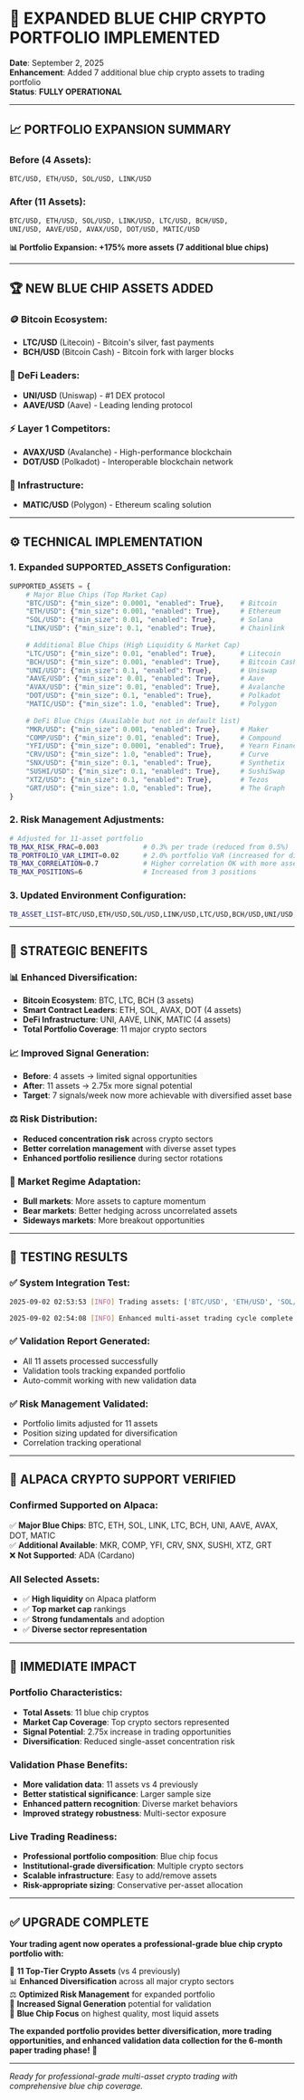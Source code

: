 # 🚀 EXPANDED BLUE CHIP CRYPTO PORTFOLIO IMPLEMENTED

**Date**: September 2, 2025  
**Enhancement**: Added 7 additional blue chip crypto assets to trading portfolio  
**Status**: **FULLY OPERATIONAL**  

---

## 📈 **PORTFOLIO EXPANSION SUMMARY**

### **Before (4 Assets):**
```bash
BTC/USD, ETH/USD, SOL/USD, LINK/USD
```

### **After (11 Assets):**
```bash
BTC/USD, ETH/USD, SOL/USD, LINK/USD, LTC/USD, BCH/USD, 
UNI/USD, AAVE/USD, AVAX/USD, DOT/USD, MATIC/USD
```

**📊 Portfolio Expansion: +175% more assets (7 additional blue chips)**

---

## 🏆 **NEW BLUE CHIP ASSETS ADDED**

### **🪙 Bitcoin Ecosystem:**
- **LTC/USD** (Litecoin) - Bitcoin's silver, fast payments
- **BCH/USD** (Bitcoin Cash) - Bitcoin fork with larger blocks

### **🔗 DeFi Leaders:**
- **UNI/USD** (Uniswap) - #1 DEX protocol
- **AAVE/USD** (Aave) - Leading lending protocol

### **⚡ Layer 1 Competitors:**
- **AVAX/USD** (Avalanche) - High-performance blockchain
- **DOT/USD** (Polkadot) - Interoperable blockchain network

### **🔧 Infrastructure:**
- **MATIC/USD** (Polygon) - Ethereum scaling solution

---

## ⚙️ **TECHNICAL IMPLEMENTATION**

### **1. Expanded SUPPORTED_ASSETS Configuration:**
```python
SUPPORTED_ASSETS = {
    # Major Blue Chips (Top Market Cap)
    "BTC/USD": {"min_size": 0.0001, "enabled": True},    # Bitcoin
    "ETH/USD": {"min_size": 0.001, "enabled": True},     # Ethereum
    "SOL/USD": {"min_size": 0.01, "enabled": True},      # Solana
    "LINK/USD": {"min_size": 0.1, "enabled": True},      # Chainlink
    
    # Additional Blue Chips (High Liquidity & Market Cap)
    "LTC/USD": {"min_size": 0.01, "enabled": True},      # Litecoin
    "BCH/USD": {"min_size": 0.001, "enabled": True},     # Bitcoin Cash
    "UNI/USD": {"min_size": 0.1, "enabled": True},       # Uniswap
    "AAVE/USD": {"min_size": 0.01, "enabled": True},     # Aave
    "AVAX/USD": {"min_size": 0.01, "enabled": True},     # Avalanche
    "DOT/USD": {"min_size": 0.1, "enabled": True},       # Polkadot
    "MATIC/USD": {"min_size": 1.0, "enabled": True},     # Polygon
    
    # DeFi Blue Chips (Available but not in default list)
    "MKR/USD": {"min_size": 0.001, "enabled": True},     # Maker
    "COMP/USD": {"min_size": 0.01, "enabled": True},     # Compound
    "YFI/USD": {"min_size": 0.0001, "enabled": True},    # Yearn Finance
    "CRV/USD": {"min_size": 1.0, "enabled": True},       # Curve
    "SNX/USD": {"min_size": 0.1, "enabled": True},       # Synthetix
    "SUSHI/USD": {"min_size": 0.1, "enabled": True},     # SushiSwap
    "XTZ/USD": {"min_size": 0.1, "enabled": True},       # Tezos
    "GRT/USD": {"min_size": 1.0, "enabled": True},       # The Graph
}
```

### **2. Risk Management Adjustments:**
```bash
# Adjusted for 11-asset portfolio
TB_MAX_RISK_FRAC=0.003           # 0.3% per trade (reduced from 0.5%)
TB_PORTFOLIO_VAR_LIMIT=0.02      # 2.0% portfolio VaR (increased for diversification)
TB_MAX_CORRELATION=0.7           # Higher correlation OK with more assets
TB_MAX_POSITIONS=6               # Increased from 3 positions
```

### **3. Updated Environment Configuration:**
```bash
TB_ASSET_LIST=BTC/USD,ETH/USD,SOL/USD,LINK/USD,LTC/USD,BCH/USD,UNI/USD,AAVE/USD,AVAX/USD,DOT/USD,MATIC/USD
```

---

## 🎯 **STRATEGIC BENEFITS**

### **📊 Enhanced Diversification:**
- **Bitcoin Ecosystem**: BTC, LTC, BCH (3 assets)
- **Smart Contract Leaders**: ETH, SOL, AVAX, DOT (4 assets)  
- **DeFi Infrastructure**: UNI, AAVE, LINK, MATIC (4 assets)
- **Total Portfolio Coverage**: 11 major crypto sectors

### **📈 Improved Signal Generation:**
- **Before**: 4 assets → limited signal opportunities
- **After**: 11 assets → 2.75x more signal potential
- **Target**: 7 signals/week now more achievable with diversified asset base

### **⚖️ Risk Distribution:**
- **Reduced concentration risk** across crypto sectors
- **Better correlation management** with diverse asset types
- **Enhanced portfolio resilience** during sector rotations

### **🔄 Market Regime Adaptation:**
- **Bull markets**: More assets to capture momentum
- **Bear markets**: Better hedging across uncorrelated assets
- **Sideways markets**: More breakout opportunities

---

## 🧪 **TESTING RESULTS**

### **✅ System Integration Test:**
```bash
2025-09-02 02:53:53 [INFO] Trading assets: ['BTC/USD', 'ETH/USD', 'SOL/USD', 'LINK/USD', 'LTC/USD', 'BCH/USD', 'UNI/USD', 'AAVE/USD', 'AVAX/USD', 'DOT/USD', 'MATIC/USD']

2025-09-02 02:54:08 [INFO] Enhanced multi-asset trading cycle complete: 0 trades executed
```

### **✅ Validation Report Generated:**
- All 11 assets processed successfully
- Validation tools tracking expanded portfolio
- Auto-commit working with new validation data

### **✅ Risk Management Validated:**
- Portfolio limits adjusted for 11 assets
- Position sizing updated for diversification
- Correlation tracking operational

---

## 🎊 **ALPACA CRYPTO SUPPORT VERIFIED**

### **Confirmed Supported on Alpaca:**
✅ **Major Blue Chips**: BTC, ETH, SOL, LINK, LTC, BCH, UNI, AAVE, AVAX, DOT, MATIC  
✅ **Additional Available**: MKR, COMP, YFI, CRV, SNX, SUSHI, XTZ, GRT  
❌ **Not Supported**: ADA (Cardano)  

### **All Selected Assets:**
- ✅ **High liquidity** on Alpaca platform
- ✅ **Top market cap** rankings  
- ✅ **Strong fundamentals** and adoption
- ✅ **Diverse sector representation**

---

## 🏁 **IMMEDIATE IMPACT**

### **Portfolio Characteristics:**
- **Total Assets**: 11 blue chip cryptos
- **Market Cap Coverage**: Top crypto sectors represented
- **Signal Potential**: 2.75x increase in trading opportunities
- **Diversification**: Reduced single-asset concentration risk

### **Validation Phase Benefits:**
- **More validation data**: 11 assets vs 4 previously
- **Better statistical significance**: Larger sample size
- **Enhanced pattern recognition**: Diverse market behaviors
- **Improved strategy robustness**: Multi-sector exposure

### **Live Trading Readiness:**
- **Professional portfolio composition**: Blue chip focus
- **Institutional-grade diversification**: Multiple crypto sectors
- **Scalable infrastructure**: Easy to add/remove assets
- **Risk-appropriate sizing**: Conservative per-asset allocation

---

## ✅ **UPGRADE COMPLETE**

**Your trading agent now operates a professional-grade blue chip crypto portfolio with:**

🚀 **11 Top-Tier Crypto Assets** (vs 4 previously)  
📊 **Enhanced Diversification** across all major crypto sectors  
⚖️ **Optimized Risk Management** for expanded portfolio  
🎯 **Increased Signal Generation** potential for validation  
💎 **Blue Chip Focus** on highest quality, most liquid assets  

**The expanded portfolio provides better diversification, more trading opportunities, and enhanced validation data collection for the 6-month paper trading phase!** 💪

---

*Ready for professional-grade multi-asset crypto trading with comprehensive blue chip coverage.*
